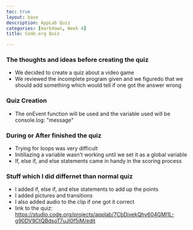 ```yaml
---
toc: true
layout: base
description: AppLab Quiz
categories: [markdown, Week 4]
title: Code.org Quiz

---
```


### The thoughts and ideas before creating the quiz

- We decided to create a quiz about a video game
- We reviewed the incomplete program given and we figuredo that we should add something which would tell if one got the answer wrong

### Quiz Creation
- The onEvent function will be used and the variable used will be console.log: "message"

### During or After finished the quiz
- Trying for loops was very difficult 
- Initiliazing a variable wasn't working until we set it as a global variable
- If, else if, and else statements came in handy in the scoring process

### Stuff which I did differnet than normal quiz
- I added if, else if, and else statements to add up the points
- I added pictures and transitions
- I also added audio to the clip if one got it correct
- link to the quiz: https://studio.code.org/projects/applab/7CbDivekQhy604GMl1L-g90DV9CtQBdsoT7uJl0f5iM/edit

